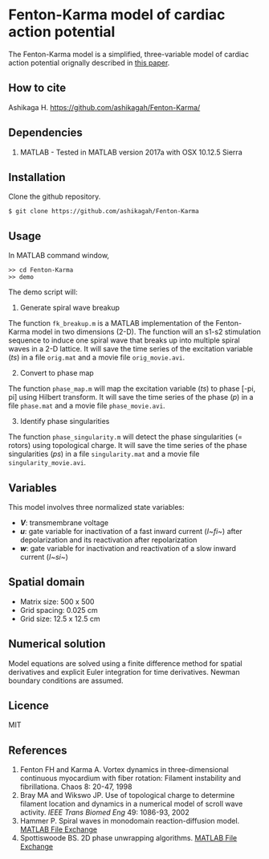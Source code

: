 # Fenton-Karma model of cardiac action potential

The Fenton-Karma model is a simplified, three-variable model of cardiac action potential orignally described in [this paper](http://aip.scitation.org/doi/10.1063/1.166311).

## How to cite

Ashikaga H. https://github.com/ashikagah/Fenton-Karma/

## Dependencies

1. MATLAB - Tested in MATLAB version 2017a with OSX 10.12.5 Sierra

## Installation
Clone the github repository.
```
$ git clone https://github.com/ashikagah/Fenton-Karma
```

## Usage

In MATLAB command window, 

```
>> cd Fenton-Karma
>> demo
```
The demo script will:

1. Generate spiral wave breakup

The function `fk_breakup.m` is a MATLAB implementation of the Fenton-Karma model in two dimensions (2-D). The function will an s1-s2  stimulation sequence to induce one spiral wave that breaks up into multiple spiral waves in a 2-D lattice. It will save the time series of the excitation variable (_ts_) in a file `orig.mat` and a movie file `orig_movie.avi`.

2. Convert to phase map

The function `phase_map.m` will map the excitation variable (_ts_) to phase [-pi, pi] using Hilbert transform. It will save the time series of the phase (_p_) in a file `phase.mat` and a movie file `phase_movie.avi`.

3. Identify phase singularities

The function `phase_singularity.m` will detect the phase singularities (= rotors) using topological charge. It will save the time series of the phase singularities (_ps_) in a file `singularity.mat` and a movie file `singularity_movie.avi`.

## Variables
This model involves three normalized state variables:
- **_V_**: transmembrane voltage
- _**u**_: gate variable for inactivation of a fast inward current (_I~fi~_) after depolarization and its reactivation after repolarization
- **_w_**: gate variable for inactivation and reactivation of a slow inward current (_I~si~_)

## Spatial domain
- Matrix size: 500 x 500
- Grid spacing: 0.025 cm
- Grid size: 12.5 x 12.5 cm

## Numerical solution
Model equations are solved using a finite difference method for spatial derivatives and explicit Euler integration for time derivatives. Newman boundary conditions are assumed. 

## Licence
MIT

## References
1. Fenton FH and Karma A. Vortex dynamics in three-dimensional continuous myocardium with fiber rotation: Filament instability and fibrillationa. Chaos 8: 20-47, 1998
2. Bray MA and Wikswo JP. Use of topological charge to determine filament location and dynamics in a numerical model of scroll wave activity. _IEEE Trans Biomed Eng_ 49: 1086-93, 2002
3. Hammer P. Spiral waves in monodomain reaction-diffusion model. [MATLAB File Exchange](https://www.mathworks.com/matlabcentral/fileexchange/22492-spiral-waves-in-monodomain-reaction-diffusion-model)
4. Spottiswoode BS. 2D phase unwrapping algorithms. [MATLAB File Exchange](http://www.mathworks.com/matlabcentral/fileexchange/22504-2d-phase-unwrapping-algorithms?focused=5111677&tab=function)
